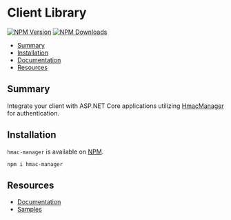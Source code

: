 
# Client Library

[![NPM Version](https://img.shields.io/npm/v/hmac-manager)](https://www.npmjs.com/package/hmac-manager) [![NPM Downloads](https://img.shields.io/npm/d18m/hmac-manager)](https://www.npmjs.com/package/hmac-manager)

- [Summary](#summary)
- [Installation](#installation)
- [Documentation](lib/hmac_manager/README.md)
- [Resources](#resources)

## Summary

Integrate your client with ASP.NET Core applications utilizing [HmacManager](../src/README.md) for authentication.

## Installation

`hmac-manager` is available on [NPM](https://www.npmjs.com/package/hmac-manager). 

    npm i hmac-manager

## Resources

- [Documentation](lib/hmac_manager/)
- [Samples](../samples/WebToApiAuthenticationWithJavaScriptClient/)